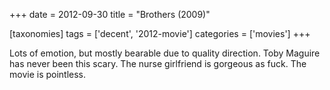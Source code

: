 +++
date = 2012-09-30
title = "Brothers (2009)"

[taxonomies]
tags = ['decent', '2012-movie']
categories = ['movies']
+++

Lots of emotion, but mostly bearable due to quality direction. Toby
Maguire has never been this scary. The nurse girlfriend is gorgeous as
fuck. The movie is pointless.
